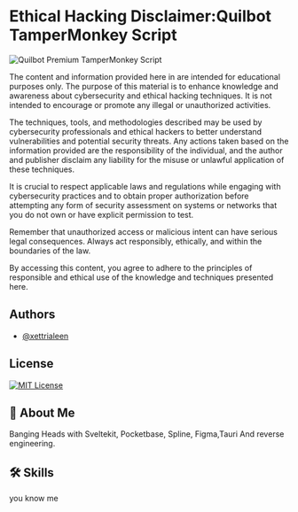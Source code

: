 
# Ethical Hacking Disclaimer:Quilbot TamperMonkey Script

![Quilbot Premium TamperMonkey Script](https://raw.githubusercontent.com/xettrialeen/quilbot-tampermonkeyScript/main/quilbotPemium.png)


The content and information provided here in are intended for educational purposes only. The purpose of this material is to enhance knowledge and awareness about cybersecurity and ethical hacking techniques. It is not intended to encourage or promote any illegal or unauthorized activities.

The techniques, tools, and methodologies described may be used by cybersecurity professionals and ethical hackers to better understand vulnerabilities and potential security threats. Any actions taken based on the information provided are the responsibility of the individual, and the author and publisher disclaim any liability for the misuse or unlawful application of these techniques.

It is crucial to respect applicable laws and regulations while engaging with cybersecurity practices and to obtain proper authorization before attempting any form of security assessment on systems or networks that you do not own or have explicit permission to test.

Remember that unauthorized access or malicious intent can have serious legal consequences. Always act responsibly, ethically, and within the boundaries of the law.

By accessing this content, you agree to adhere to the principles of responsible and ethical use of the knowledge and techniques presented here.
## Authors

- [@xettrialeen](https://github.com/xettrialeen)


## License


[![MIT License](https://img.shields.io/badge/License-MIT-green.svg)](https://choosealicense.com/licenses/mit/)



## 🚀 About Me
Banging Heads with Sveltekit, Pocketbase, Spline, Figma,Tauri
And reverse engineering.


## 🛠 Skills
you know me

